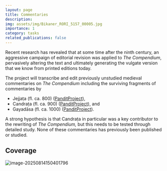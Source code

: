 ```yaml
---
layout: page
title: Commentaries
description:
img: assets/img/Bikaner_RORI_5157_00005.jpg
importance: 1
category: tasks
related_publications: false
---
```


Recent research has revealed that at some time after the ninth
century, an aggressive campaign of editorial revision was applied to _The_
_Compendium_, pervasively altering the text and ultimately generating the vulgate
version that we know from printed editions today. 

The project will transcribe and edit previously unstudied medieval commentaries on _The Compendium_ including the surviving fragments of commentaries by 

* Jejjaṭa (fl. ca. 800) ([PanditProject](https://panditproject.org/entity/40830/person)), 
* Candraṭa (fl. ca. 900) ([PanditProject](https://panditproject.org/entity/40937/person)), 
  and 
* Gayadāsa (fl. ca. 1000) ([PanditProject](https://panditproject.org/entity/108024/person)).

A strong hypothesis is that Candraṭa in particular was a key contributor to the rewriting of _The Compendium,_ but this needs to be tested through detailed study. None of these commentaries has previously been published or studied.

## Coverage

![image-20250814150401796](/home/dom/Dropbox/Xdrive/projects/Susrutaproject2/website/assets/img/heatmap-commentary-coverage.png)
